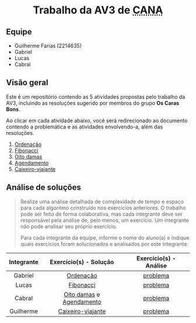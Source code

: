 # <div align="center">Trabalho da AV3 de <abbr title="Construção de Análise de Algoritmos">CANA</abbr><div>

## Equipe

- Guilherme Farias (2214635)
- Gabriel
- Lucas
- Cabral

## Visão geral

Este é um repositório contendo as 5 atividades propostas pelo trabalho da AV3, incluindo as resoluções sugerido por membros do grupo <strong>Os Caras Bons</strong>.

Ao clicar em cada atividade abaixo, você será redirecionado ao documento contendo a problemática e as atividades envolvendo-a, além das resoluções.

1. [Ordenação](atividades/1ordenacao/atividade.md)
2. [Fibonacci](atividades/2fibonacci/atividade.md)
3. [Oito damas](atividades/3oitodamas/atividade.md)
4. [Agendamento](atividades/4agendamento/atividade.md)
5. [Caixeiro-viajante](atividades/5caixeiroviajante/atividade.md)

## Análise de soluções

> Realize uma análise detalhada de complexidade de tempo e espaço para cada algoritmo construído nos exercícios anteriores. O trabalho pode ser feito de forma colaborativa, mas cada integrante deve ser responsável pela análise de, pelo menos, um exercício. Um integrante não pode analisar seu próprio exercício. 
>
>Para cada integrante da equipe, informe o nome do aluno(a) e indique quais exercícios foram solucionados e analisados por este integrante:

| Integrante| Exercício(s) - Solução | Exercício(s) - Análise |
|:---------:|:----------------------:|:----------------------:|
|  Gabriel  |[Ordenação](atividades/1ordenacao/atividade.md)|[problema](analises/1ordenacao.md)|
|   Lucas   |[Fibonacci](atividades/2fibonacci/atividade.md)|[problema](analises/2fibonacci.md)|
|   Cabral  |[Oito damas](atividades/3oitodamas/atividade.md) e [Agendamento](atividades/4agendamento/atividade.md)|[problema](analises/3oitodamas.md)|
| Guilherme |[Caixeiro-viajante](atividades/5caixeiroviajante/atividade.md)|[problema](analises/5caixeiroviajante.md)|
